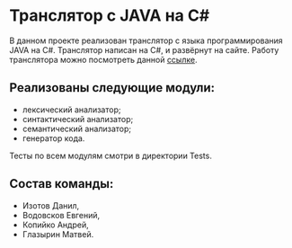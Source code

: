 # Транслятор с JAVA на C#

В данном проекте реализован транслятор с языка программирования JAVA на C#. 
Транслятор написан на C#, и развёрнут на сайте.
Работу транслятора можно посмотреть данной [ссылке](http://62.217.179.64/).

## Реализованы следующие модули:

- лексический анализатор;
- синтактический анализатор;
- семантический анализатор;
- генератор кода.

Тесты по всем модулям смотри в директории Tests.

## Состав команды:

- Изотов Данил,
- Водовсков Евгений,
- Копийко Андрей,
- Глазырин Матвей.

